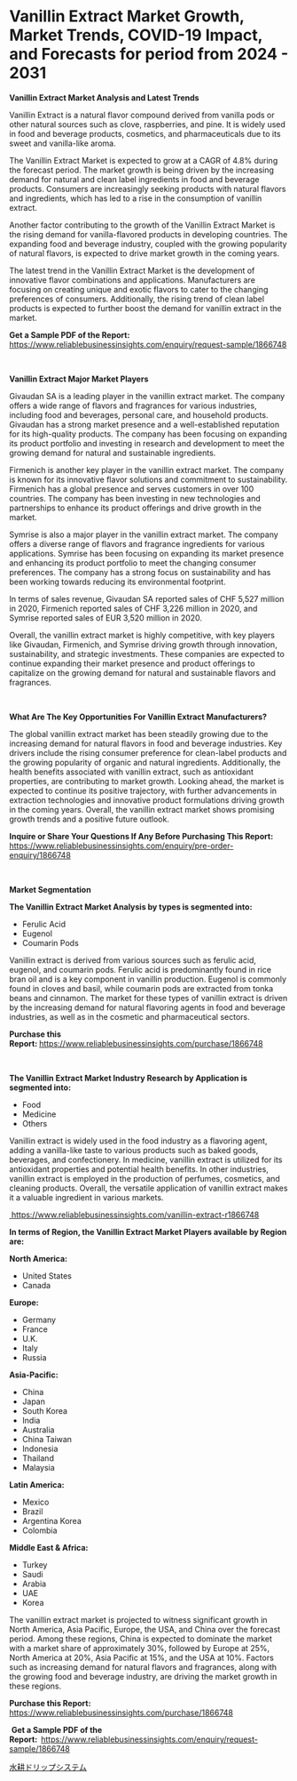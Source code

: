 <p><h1>Vanillin Extract Market Growth, Market Trends, COVID-19 Impact, and Forecasts for period from 2024 - 2031</h1></p><p><strong>Vanillin Extract Market Analysis and Latest Trends</strong></p>
<p><p>Vanillin Extract is a natural flavor compound derived from vanilla pods or other natural sources such as clove, raspberries, and pine. It is widely used in food and beverage products, cosmetics, and pharmaceuticals due to its sweet and vanilla-like aroma.</p><p>The Vanillin Extract Market is expected to grow at a CAGR of 4.8% during the forecast period. The market growth is being driven by the increasing demand for natural and clean label ingredients in food and beverage products. Consumers are increasingly seeking products with natural flavors and ingredients, which has led to a rise in the consumption of vanillin extract.</p><p>Another factor contributing to the growth of the Vanillin Extract Market is the rising demand for vanilla-flavored products in developing countries. The expanding food and beverage industry, coupled with the growing popularity of natural flavors, is expected to drive market growth in the coming years.</p><p>The latest trend in the Vanillin Extract Market is the development of innovative flavor combinations and applications. Manufacturers are focusing on creating unique and exotic flavors to cater to the changing preferences of consumers. Additionally, the rising trend of clean label products is expected to further boost the demand for vanillin extract in the market.</p></p>
<p><strong>Get a Sample PDF of the Report:&nbsp;</strong> <a href="https://www.reliablebusinessinsights.com/enquiry/request-sample/1866748">https://www.reliablebusinessinsights.com/enquiry/request-sample/1866748</a></p>
<p>&nbsp;</p>
<p><strong>Vanillin Extract Major Market Players</strong></p>
<p><p>Givaudan SA is a leading player in the vanillin extract market. The company offers a wide range of flavors and fragrances for various industries, including food and beverages, personal care, and household products. Givaudan has a strong market presence and a well-established reputation for its high-quality products. The company has been focusing on expanding its product portfolio and investing in research and development to meet the growing demand for natural and sustainable ingredients.</p><p>Firmenich is another key player in the vanillin extract market. The company is known for its innovative flavor solutions and commitment to sustainability. Firmenich has a global presence and serves customers in over 100 countries. The company has been investing in new technologies and partnerships to enhance its product offerings and drive growth in the market.</p><p>Symrise is also a major player in the vanillin extract market. The company offers a diverse range of flavors and fragrance ingredients for various applications. Symrise has been focusing on expanding its market presence and enhancing its product portfolio to meet the changing consumer preferences. The company has a strong focus on sustainability and has been working towards reducing its environmental footprint.</p><p>In terms of sales revenue, Givaudan SA reported sales of CHF 5,527 million in 2020, Firmenich reported sales of CHF 3,226 million in 2020, and Symrise reported sales of EUR 3,520 million in 2020.</p><p>Overall, the vanillin extract market is highly competitive, with key players like Givaudan, Firmenich, and Symrise driving growth through innovation, sustainability, and strategic investments. These companies are expected to continue expanding their market presence and product offerings to capitalize on the growing demand for natural and sustainable flavors and fragrances.</p></p>
<p>&nbsp;</p>
<p><strong>What Are The Key Opportunities For Vanillin Extract Manufacturers?</strong></p>
<p><p>The global vanillin extract market has been steadily growing due to the increasing demand for natural flavors in food and beverage industries. Key drivers include the rising consumer preference for clean-label products and the growing popularity of organic and natural ingredients. Additionally, the health benefits associated with vanillin extract, such as antioxidant properties, are contributing to market growth. Looking ahead, the market is expected to continue its positive trajectory, with further advancements in extraction technologies and innovative product formulations driving growth in the coming years. Overall, the vanillin extract market shows promising growth trends and a positive future outlook.</p></p>
<p><strong>Inquire or Share Your Questions If Any Before Purchasing This Report:</strong> <a href="https://www.reliablebusinessinsights.com/enquiry/pre-order-enquiry/1866748">https://www.reliablebusinessinsights.com/enquiry/pre-order-enquiry/1866748</a></p>
<p>&nbsp;</p>
<p><strong>Market Segmentation</strong></p>
<p><strong>The Vanillin Extract Market Analysis by types is segmented into:</strong></p>
<p><ul><li>Ferulic Acid</li><li>Eugenol</li><li>Coumarin Pods</li></ul></p>
<p><p>Vanillin extract is derived from various sources such as ferulic acid, eugenol, and coumarin pods. Ferulic acid is predominantly found in rice bran oil and is a key component in vanillin production. Eugenol is commonly found in cloves and basil, while coumarin pods are extracted from tonka beans and cinnamon. The market for these types of vanillin extract is driven by the increasing demand for natural flavoring agents in food and beverage industries, as well as in the cosmetic and pharmaceutical sectors.</p></p>
<p><strong>Purchase this Report:&nbsp;</strong><a href="https://www.reliablebusinessinsights.com/purchase/1866748">https://www.reliablebusinessinsights.com/purchase/1866748</a></p>
<p>&nbsp;</p>
<p><strong>The Vanillin Extract Market Industry Research by Application is segmented into:</strong></p>
<p><ul><li>Food</li><li>Medicine</li><li>Others</li></ul></p>
<p><p>Vanillin extract is widely used in the food industry as a flavoring agent, adding a vanilla-like taste to various products such as baked goods, beverages, and confectionery. In medicine, vanillin extract is utilized for its antioxidant properties and potential health benefits. In other industries, vanillin extract is employed in the production of perfumes, cosmetics, and cleaning products. Overall, the versatile application of vanillin extract makes it a valuable ingredient in various markets.</p></p>
<p><a href="https://www.reliablebusinessinsights.com/vanillin-extract-r1866748">&nbsp;https://www.reliablebusinessinsights.com/vanillin-extract-r1866748</a></p>
<p><strong>In terms of Region, the Vanillin Extract Market Players available by Region are:</strong></p>
<p>
    <p> <strong> North America: </strong>
        <ul>
            <li>United States</li>
            <li>Canada</li>
        </ul>
        </p> 
    <p> <strong> Europe: </strong>
        <ul>
            <li>Germany</li>
            <li>France</li>
            <li>U.K.</li>
            <li>Italy</li>
            <li>Russia</li>
        </ul>
        </p> 
    <p> <strong> Asia-Pacific: </strong>
        <ul>
            <li>China</li>
            <li>Japan</li>
            <li>South Korea</li>
            <li>India</li>
            <li>Australia</li>
            <li>China Taiwan</li>
            <li>Indonesia</li>
            <li>Thailand</li>
            <li>Malaysia</li>
        </ul>
        </p> 
    <p> <strong> Latin America: </strong>
        <ul>
            <li>Mexico</li>
            <li>Brazil</li>
            <li>Argentina Korea</li>
            <li>Colombia</li>
        </ul>
        </p> 
    <p> <strong> Middle East & Africa: </strong>
        <ul>
            <li>Turkey</li>
            <li>Saudi</li>
            <li>Arabia</li>
            <li>UAE</li>
            <li>Korea</li>
        </ul>
    </p>
    </p>
<p><p>The vanillin extract market is projected to witness significant growth in North America, Asia Pacific, Europe, the USA, and China over the forecast period. Among these regions, China is expected to dominate the market with a market share of approximately 30%, followed by Europe at 25%, North America at 20%, Asia Pacific at 15%, and the USA at 10%. Factors such as increasing demand for natural flavors and fragrances, along with the growing food and beverage industry, are driving the market growth in these regions.</p></p>
<p><strong>Purchase this Report: </strong><a href="https://www.reliablebusinessinsights.com/purchase/1866748">https://www.reliablebusinessinsights.com/purchase/1866748</a></p>
<p>&nbsp;<strong>Get a Sample PDF of the Report:&nbsp;&nbsp;</strong><a href="https://www.reliablebusinessinsights.com/enquiry/request-sample/1866748">https://www.reliablebusinessinsights.com/enquiry/request-sample/1866748</a></p>
<p><strong></strong></p>
<p><p><a href="https://github.com/ycmtqqhvk3273/Market-Research-Report-List-3/blob/main/69112592791.md">水耕ドリップシステム</a></p></p>